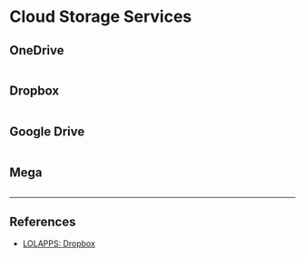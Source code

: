 # Cloud Storage Services

## OneDrive

```

```

## Dropbox

```

```

## Google Drive

```

```

## Mega

```

```

---
## References

- [LOLAPPS: Dropbox](https://lolapps-project.github.io/lolapps/Web/dropbox/)